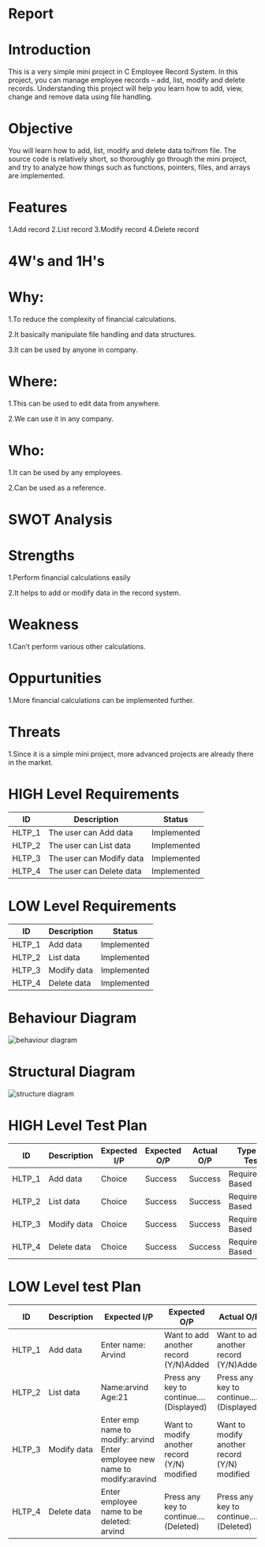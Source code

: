# Report
# Introduction

This is a very simple mini project in C Employee Record System. In this project, you can manage employee records – add, list, modify and delete records. Understanding this project will help you learn how to add, view, change and remove data using file handling.

# Objective

You will learn how to add, list, modify and delete data to/from file. The source code is relatively short, so thoroughly go through the mini project, and try to analyze how things such as functions, pointers, files, and arrays are implemented.

# Features

1.Add record
 2.List record
3.Modify record
4.Delete record

# 4W's and 1H's

# Why:

1.To reduce the complexity of financial calculations.

2.It basically manipulate file handling and data structures.

3.It can be used by anyone in company.

# Where:

1.This can be used to edit data from anywhere.

2.We can use it in any company.

# Who:

1.It can be used by any employees.

2.Can be used as a reference.

# SWOT Analysis

# Strengths

1.Perform financial calculations easily

2.It helps to add or modify data in the record system.

# Weakness

1.Can’t perform various other calculations.

# Oppurtunities

1.More financial calculations can be implemented further.

# Threats

1.Since it is a simple mini project, more advanced projects are already there in the market.

# HIGH Level Requirements

| ID | Description | Status |
|---|---|---|
|HLTP_1|The user can Add data |Implemented|
|HLTP_2|The user can List data|Implemented|
|HLTP_3|The user can Modify data|Implemented|
|HLTP_4|The user can Delete data |Implemented|

# LOW Level Requirements

| ID | Description | Status |
|---|---|---|
|HLTP_1|Add data |Implemented|
|HLTP_2|List data|Implemented|
|HLTP_3|Modify data|Implemented|
|HLTP_4|Delete data |Implemented|

# Behaviour Diagram

![behaviour diagram](https://user-images.githubusercontent.com/70203719/143457606-d9fdcb83-ae8d-4b0a-8643-39a80886402f.png)

# Structural Diagram

![structure diagram](https://user-images.githubusercontent.com/70203719/143457674-93318d10-3fc5-4ef8-be6d-3bf233c6dd34.png)

# HIGH Level Test Plan

| ID | Description | Expected I/P | Expected O/P | Actual O/P | Type Of Test |
|---|---|---|---|---|---|
|HLTP_1|Add data |Choice|Success|Success|Requirement Based|
|HLTP_2|List data|Choice|Success|Success|Requirement Based|
|HLTP_3|Modify data|Choice|Success|Success|Requirement Based|
|HLTP_4|Delete data |Choice|Success|Success|Requirement Based|

# LOW Level test Plan

| ID | Description | Expected I/P | Expected O/P | Actual O/P | Type Of Test |
|---|---|---|---|---|---|
|HLTP_1|Add data |Enter name: Arvind|Want to add another record (Y/N)Added|Want to add another record (Y/N)Added|Requirement Based|
|HLTP_2|List data|Name:arvind Age:21|Press any key to continue....(Displayed)|Press any key to continue....(Displayed)|Requirement Based|
|HLTP_3|Modify data|Enter emp name to modify: arvind Enter employee new name to modify:aravind|Want to modify another record (Y/N) modified|Want to modify another record (Y/N) modified|Requirement Based|
|HLTP_4|Delete data |Enter employee name to be deleted: arvind|Press any key to continue....(Deleted)|Press any key to continue....(Deleted)|Requirement Based|


